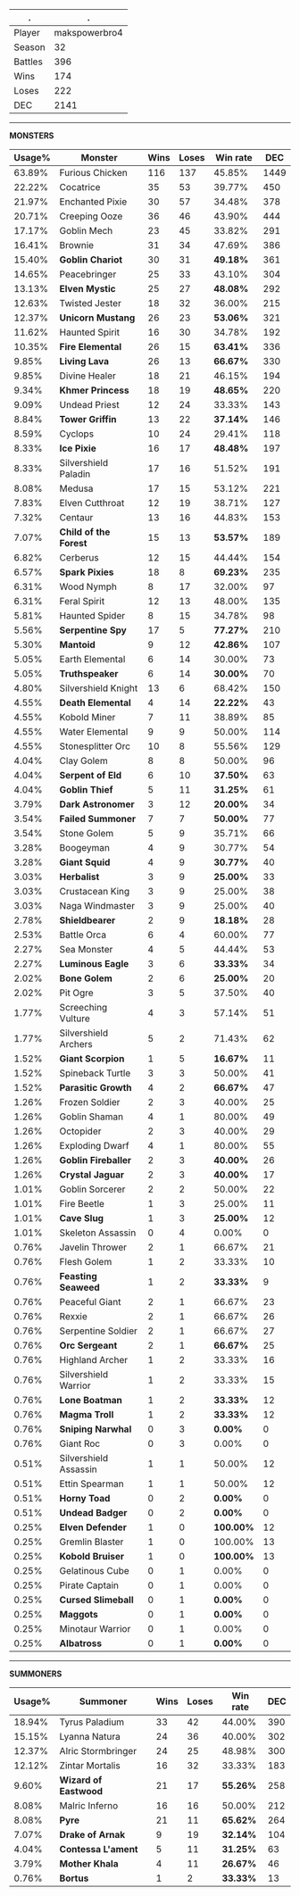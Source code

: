 .|.
|-|-
Player|makspowerbro4
Season|32
Battles|396
Wins|174
Loses|222
DEC|2141

---
**MONSTERS**

Usage%|Monster|Wins|Loses|Win rate|DEC|
-|-|-|-|-|-|
63.89%|Furious Chicken|116|137|45.85%|1449|
22.22%|Cocatrice|35|53|39.77%|450|
21.97%|Enchanted Pixie|30|57|34.48%|378|
20.71%|Creeping Ooze|36|46|43.90%|444|
17.17%|Goblin Mech|23|45|33.82%|291|
16.41%|Brownie|31|34|47.69%|386|
15.40%|**Goblin Chariot**|30|31|**49.18%**|361|
14.65%|Peacebringer|25|33|43.10%|304|
13.13%|**Elven Mystic**|25|27|**48.08%**|292|
12.63%|Twisted Jester|18|32|36.00%|215|
12.37%|**Unicorn Mustang**|26|23|**53.06%**|321|
11.62%|Haunted Spirit|16|30|34.78%|192|
10.35%|**Fire Elemental**|26|15|**63.41%**|336|
9.85%|**Living Lava**|26|13|**66.67%**|330|
9.85%|Divine Healer|18|21|46.15%|194|
9.34%|**Khmer Princess**|18|19|**48.65%**|220|
9.09%|Undead Priest|12|24|33.33%|143|
8.84%|**Tower Griffin**|13|22|**37.14%**|146|
8.59%|Cyclops|10|24|29.41%|118|
8.33%|**Ice Pixie**|16|17|**48.48%**|197|
8.33%|Silvershield Paladin|17|16|51.52%|191|
8.08%|Medusa|17|15|53.12%|221|
7.83%|Elven Cutthroat|12|19|38.71%|127|
7.32%|Centaur|13|16|44.83%|153|
7.07%|**Child of the Forest**|15|13|**53.57%**|189|
6.82%|Cerberus|12|15|44.44%|154|
6.57%|**Spark Pixies**|18|8|**69.23%**|235|
6.31%|Wood Nymph|8|17|32.00%|97|
6.31%|Feral Spirit|12|13|48.00%|135|
5.81%|Haunted Spider|8|15|34.78%|98|
5.56%|**Serpentine Spy**|17|5|**77.27%**|210|
5.30%|**Mantoid**|9|12|**42.86%**|107|
5.05%|Earth Elemental|6|14|30.00%|73|
5.05%|**Truthspeaker**|6|14|**30.00%**|70|
4.80%|Silvershield Knight|13|6|68.42%|150|
4.55%|**Death Elemental**|4|14|**22.22%**|43|
4.55%|Kobold Miner|7|11|38.89%|85|
4.55%|Water Elemental|9|9|50.00%|114|
4.55%|Stonesplitter Orc|10|8|55.56%|129|
4.04%|Clay Golem|8|8|50.00%|96|
4.04%|**Serpent of Eld**|6|10|**37.50%**|63|
4.04%|**Goblin Thief**|5|11|**31.25%**|61|
3.79%|**Dark Astronomer**|3|12|**20.00%**|34|
3.54%|**Failed Summoner**|7|7|**50.00%**|77|
3.54%|Stone Golem|5|9|35.71%|66|
3.28%|Boogeyman|4|9|30.77%|54|
3.28%|**Giant Squid**|4|9|**30.77%**|40|
3.03%|**Herbalist**|3|9|**25.00%**|33|
3.03%|Crustacean King|3|9|25.00%|38|
3.03%|Naga Windmaster|3|9|25.00%|40|
2.78%|**Shieldbearer**|2|9|**18.18%**|28|
2.53%|Battle Orca|6|4|60.00%|77|
2.27%|Sea Monster|4|5|44.44%|53|
2.27%|**Luminous Eagle**|3|6|**33.33%**|34|
2.02%|**Bone Golem**|2|6|**25.00%**|20|
2.02%|Pit Ogre|3|5|37.50%|40|
1.77%|Screeching Vulture|4|3|57.14%|51|
1.77%|Silvershield Archers|5|2|71.43%|62|
1.52%|**Giant Scorpion**|1|5|**16.67%**|11|
1.52%|Spineback Turtle|3|3|50.00%|41|
1.52%|**Parasitic Growth**|4|2|**66.67%**|47|
1.26%|Frozen Soldier|2|3|40.00%|25|
1.26%|Goblin Shaman|4|1|80.00%|49|
1.26%|Octopider|2|3|40.00%|29|
1.26%|Exploding Dwarf|4|1|80.00%|55|
1.26%|**Goblin Fireballer**|2|3|**40.00%**|26|
1.26%|**Crystal Jaguar**|2|3|**40.00%**|17|
1.01%|Goblin Sorcerer|2|2|50.00%|22|
1.01%|Fire Beetle|1|3|25.00%|11|
1.01%|**Cave Slug**|1|3|**25.00%**|12|
1.01%|Skeleton Assassin|0|4|0.00%|0|
0.76%|Javelin Thrower|2|1|66.67%|21|
0.76%|Flesh Golem|1|2|33.33%|10|
0.76%|**Feasting Seaweed**|1|2|**33.33%**|9|
0.76%|Peaceful Giant|2|1|66.67%|23|
0.76%|Rexxie|2|1|66.67%|26|
0.76%|Serpentine Soldier|2|1|66.67%|27|
0.76%|**Orc Sergeant**|2|1|**66.67%**|25|
0.76%|Highland Archer|1|2|33.33%|16|
0.76%|Silvershield Warrior|1|2|33.33%|15|
0.76%|**Lone Boatman**|1|2|**33.33%**|12|
0.76%|**Magma Troll**|1|2|**33.33%**|12|
0.76%|**Sniping Narwhal**|0|3|**0.00%**|0|
0.76%|Giant Roc|0|3|0.00%|0|
0.51%|Silvershield Assassin|1|1|50.00%|12|
0.51%|Ettin Spearman|1|1|50.00%|12|
0.51%|**Horny Toad**|0|2|**0.00%**|0|
0.51%|**Undead Badger**|0|2|**0.00%**|0|
0.25%|**Elven Defender**|1|0|**100.00%**|12|
0.25%|Gremlin Blaster|1|0|100.00%|13|
0.25%|**Kobold Bruiser**|1|0|**100.00%**|13|
0.25%|Gelatinous Cube|0|1|0.00%|0|
0.25%|Pirate Captain|0|1|0.00%|0|
0.25%|**Cursed Slimeball**|0|1|**0.00%**|0|
0.25%|**Maggots**|0|1|**0.00%**|0|
0.25%|Minotaur Warrior|0|1|0.00%|0|
0.25%|**Albatross**|0|1|**0.00%**|0|

---
**SUMMONERS**

Usage%|Summoner|Wins|Loses|Win rate|DEC|
-|-|-|-|-|-|
18.94%|Tyrus Paladium|33|42|44.00%|390|
15.15%|Lyanna Natura|24|36|40.00%|302|
12.37%|Alric Stormbringer|24|25|48.98%|300|
12.12%|Zintar Mortalis|16|32|33.33%|183|
9.60%|**Wizard of Eastwood**|21|17|**55.26%**|258|
8.08%|Malric Inferno|16|16|50.00%|212|
8.08%|**Pyre**|21|11|**65.62%**|264|
7.07%|**Drake of Arnak**|9|19|**32.14%**|104|
4.04%|**Contessa L'ament**|5|11|**31.25%**|63|
3.79%|**Mother Khala**|4|11|**26.67%**|46|
0.76%|**Bortus**|1|2|**33.33%**|13|
